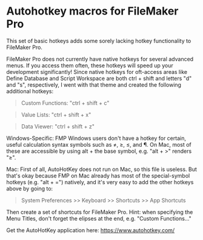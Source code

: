 # Autohotkey macros for FileMaker Pro

This set of basic hotkeys adds some sorely lacking hotkey functionality to FileMaker Pro.

FileMaker Pro does not currently have native hotkeys for several advanced menus. If you access them often, these hotkeys will speed up your development significantly! Since native hotkeys for oft-access areas like Define Database and Script Workspace are both ctrl + shift and letters "d" and "s", respectively, I went with that theme and created the following additional hotkeys:
 > Custom Functions: "ctrl + shift + c"

 > Value Lists: "ctrl + shift + x"
 
 > Data Viewer: "ctrl + shift + z"

Windows-Specific:
FMP Windows users don't have a hotkey for certain, useful calculation syntax symbols such as ≠, ≥, ≤, and ¶. On Mac, most of these are accessible by using alt + the base symbol, e.g. "alt + >" renders "≥". 

Mac:
First of all, AutoHotKey does not run on Mac, so this file is useless. But that's okay because FMP on Mac already has most of the special-symbol hotkeys (e.g. "alt + =") natively, and it's very easy to add the other hotkeys above by going to: 

  > System Preferences >> Keyboard >> Shortcuts >> App Shortcuts

Then create a set of shortcuts for FileMaker Pro. Hint: when specifying the Menu Titles, don't forget the elipses at the end, e.g. "Custom Functions..."


Get the AutoHotKey application here:
https://www.autohotkey.com/


